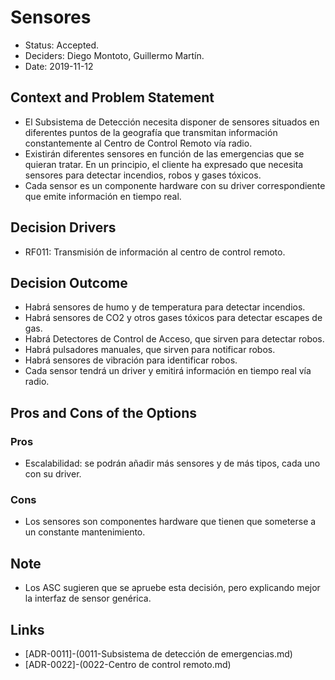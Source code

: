 # Sensores
* Status: Accepted.
* Deciders: Diego Montoto, Guillermo Martín.
* Date: 2019-11-12


## Context and Problem Statement
* El Subsistema de Detección necesita disponer de sensores situados en diferentes puntos de la geografía que transmitan información constantemente al Centro de Control Remoto vía radio.
* Existirán diferentes sensores en función de las emergencias que se quieran tratar. En un principio, el cliente ha expresado que necesita sensores para detectar incendios, robos y gases tóxicos.
* Cada sensor es un componente hardware con su driver correspondiente que emite información en tiempo real.

## Decision Drivers
* RF011: Transmisión de información al centro de control remoto.

## Decision Outcome
* Habrá sensores de humo y de temperatura para detectar incendios.
* Habrá sensores de CO2 y otros gases tóxicos para detectar escapes de gas.
* Habrá Detectores de Control de Acceso, que sirven para detectar robos.
* Habrá pulsadores manuales, que sirven para notificar robos.
* Habrá sensores de vibración para identificar robos.
* Cada sensor tendrá un driver y emitirá información en tiempo real vía radio.

## Pros and Cons of the Options

### Pros
* Escalabilidad: se podrán añadir más sensores y de más tipos, cada uno con su driver.

### Cons
* Los sensores son componentes hardware que tienen que someterse a un constante mantenimiento.

## Note
* Los ASC sugieren que se apruebe esta decisión, pero explicando mejor la interfaz de sensor genérica.

## Links

* [ADR-0011]-(0011-Subsistema de detección de emergencias.md)
* [ADR-0022]-(0022-Centro de control remoto.md)

